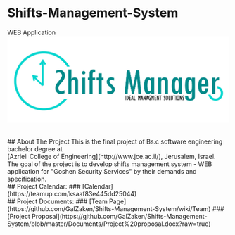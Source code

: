 # Shifts-Management-System
WEB Application
![alt tag](https://github.com/GalZaken/Shifts-Management-System/blob/master/public/images/logo.jpg?raw=true)

<br/>
## About The Project
This is the final project of Bs.c software engineering bachelor degree at<br/>
[Azrieli College of Engineering](http://www.jce.ac.il/), Jerusalem, Israel.<br/>
The goal of the project is to develop shifts management system - WEB application for "Goshen Security Services" by their demands and specification.
<br/>
## Project Calendar:
### [Calendar](https://teamup.com/ksaaf83e445dd25044)
<br/>
## Project Documents:
### [Team Page](https://github.com/GalZaken/Shifts-Management-System/wiki/Team)
### [Project Proposal](https://github.com/GalZaken/Shifts-Management-System/blob/master/Documents/Project%20proposal.docx?raw=true)


